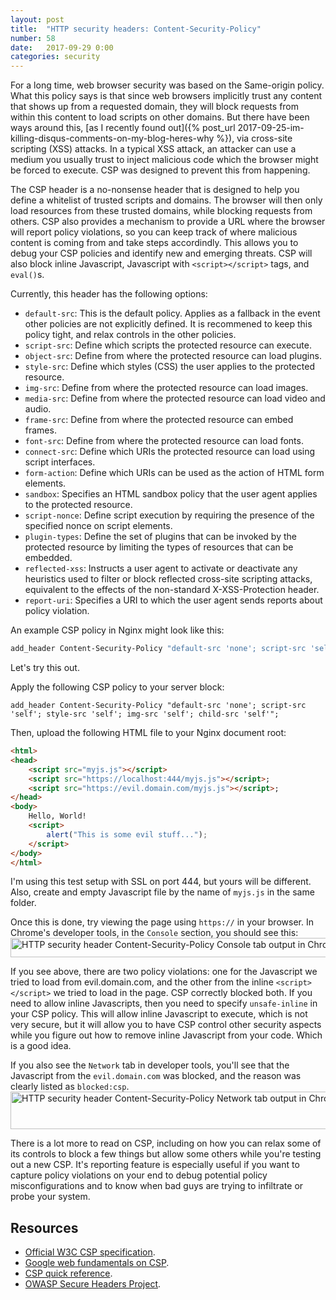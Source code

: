 ```yaml
---
layout: post
title:  "HTTP security headers: Content-Security-Policy"
number: 58
date:   2017-09-29 0:00
categories: security
---
```

For a long time, web browser security was based on the Same-origin policy. What this policy says is that since web browsers implicitly trust any content that shows up from a requested domain, they will block requests from within this content to load scripts on other domains. But there have been ways around this, [as I recently found out]({% post_url 2017-09-25-im-killing-disqus-comments-on-my-blog-heres-why %}), via cross-site scripting (XSS) attacks. In a typical XSS attack, an attacker can use a medium you usually trust to inject malicious code which the browser might be forced to execute. CSP was designed to prevent this from happening.

The CSP header is a no-nonsense header that is designed to help you define a whitelist of trusted scripts and domains. The browser will then only load resources from these trusted domains, while blocking requests from others. CSP also provides a mechanism to provide a URL where the browser will report policy violations, so you can keep track of where malicious content is coming from and take steps accordindly. This allows you to debug your CSP policies and identify new and emerging threats. CSP will also block inline Javascript, Javascript with `<script></script>` tags, and `eval()`s.

Currently, this header has the following options:
- `default-src`: This is the default policy. Applies as a fallback in the event other policies are not explicitly defined. It is recommened to keep this policy tight, and relax controls in the other policies.
- `script-src`: Define which scripts the protected resource can execute.
- `object-src`: Define from where the protected resource can load plugins.
- `style-src`: Define which styles (CSS) the user applies to the protected resource.
- `img-src`: Define from where the protected resource can load images.
- `media-src`: Define from where the protected resource can load video and audio.
- `frame-src`: Define from where the protected resource can embed frames.
- `font-src`: Define from where the protected resource can load fonts.
- `connect-src`: Define which URIs the protected resource can load using script interfaces.
- `form-action`: Define which URIs can be used as the action of HTML form elements.
- `sandbox`: Specifies an HTML sandbox policy that the user agent applies to the protected resource.
- `script-nonce`: Define script execution by requiring the presence of the specified nonce on script elements.
- `plugin-types`: Define the set of plugins that can be invoked by the protected resource by limiting the types of resources that can be embedded.
- `reflected-xss`: Instructs a user agent to activate or deactivate any heuristics used to filter or block reflected cross-site scripting attacks, equivalent to the effects of the non-standard X-XSS-Protection header.
- `report-uri`: Specifies a URI to which the user agent sends reports about policy violation.

An example CSP policy in Nginx might look like this:
```bash
add_header Content-Security-Policy "default-src 'none'; script-src 'self'; style-src 'self'; img-src 'self'; child-src 'self'";
```

Let's try this out.

Apply the following CSP policy to your server block:

```nginx
add_header Content-Security-Policy "default-src 'none'; script-src 'self'; style-src 'self'; img-src 'self'; child-src 'self'";
```

Then, upload the following HTML file to your Nginx document root:

```html
<html>
<head>
    <script src="myjs.js"></script>
    <script src="https://localhost:444/myjs.js"></script>;
    <script src="https://evil.domain.com/myjs.js"></script>;
</head>
<body>
    Hello, World!
    <script>
        alert("This is some evil stuff...");
    </script>
</body>
</html>
```

I'm using this test setup with SSL on port 444, but yours will be different. Also, create and empty Javascript file by the name of `myjs.js` in the same folder.

Once this is done, try viewing the page using `https://` in your browser. In Chrome's developer tools, in the `Console` section, you should see this:
<img src="{{ site.images-path | prepend: site.baseurl | prepend: site.url }}http-security-headers-content-security-policy-blocked-by-csp-console.jpg" width="700" height="31" alt="HTTP security header Content-Security-Policy Console tab output in Chrome.">

If you see above, there are two policy violations: one for the Javascript we tried to load from evil.domain.com, and the other from the inline `<script></script>` we tried to load in the page. CSP correctly blocked both. If you need to allow inline Javascripts, then you need to specify `unsafe-inline` in your CSP policy. This will allow inline Javascript to execute, which is not very secure, but it will allow you to have CSP control other security aspects while you figure out how to remove inline Javascript from your code. Which is a good idea.

If you also see the `Network` tab in developer tools, you'll see that the Javascript from the `evil.domain.com` was blocked, and the reason was clearly listed as `blocked:csp`.
<img src="{{ site.images-path | prepend: site.baseurl | prepend: site.url }}http-security-headers-content-security-policy-blocked-by-csp-network.jpg" width="700" height="60" alt="HTTP security header Content-Security-Policy Network tab output in Chrome.">

There is a lot more to read on CSP, including on how you can relax some of its controls to block a few things but allow some others while you're testing out a new CSP. It's reporting feature is especially useful if you want to capture policy violations on your end to debug potential policy misconfigurations and to know when bad guys are trying to infiltrate or probe your system.

## Resources
- [Official W3C CSP specification](https://www.w3.org/TR/CSP/).
- [Google web fundamentals on CSP](https://developers.google.com/web/fundamentals/security/csp/).
- [CSP quick reference](https://content-security-policy.com/).
- [OWASP Secure Headers Project](https://www.owasp.org/index.php/OWASP_Secure_Headers_Project#csp).